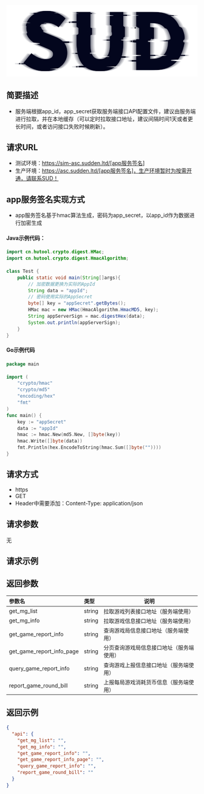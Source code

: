 #

![SUD](../../Resource/logo.png)

## 简要描述

- 服务端根据app_id，app_secret获取服务端接口API配置文件，建议由服务端进行拉取，并在本地缓存（可以定时拉取接口地址，建议间隔时间1天或者更长时间，或者访问接口失败时候刷新）。

## 请求URL

- 测试环境：https://sim-asc.sudden.ltd/[app服务签名]
- 生产环境：https://asc.sudden.ltd/[app服务签名]，生产环境暂时为按需开通，请联系SUD！

## app服务签名实现方式
- app服务签名基于hmac算法生成，密码为app_secret，以app_id作为数据进行加密生成
#### Java示例代码：
```java
import cn.hutool.crypto.digest.HMac;
import cn.hutool.crypto.digest.HmacAlgorithm;

class Test {
    public static void main(String[]args){
        // 加密数据更换为实际的AppId
        String data = "appId";
        // 密码使用实际的AppSecret
        byte[] key = "appSecret".getBytes();
        HMac mac = new HMac(HmacAlgorithm.HmacMD5, key);
        String appServerSign = mac.digestHex(data);
        System.out.println(appServerSign);
    }
}
```
#### Go示例代码
```go
package main

import (
    "crypto/hmac"
    "crypto/md5"
    "encoding/hex"
    "fmt"
)
func main() {
    key := "appSecret"
    data := "appId"
    hmac := hmac.New(md5.New, []byte(key))
    hmac.Write([]byte(data))
    fmt.Println(hex.EncodeToString(hmac.Sum([]byte(""))))
}
```

## 请求方式
- https
- GET
- Header中需要添加：Content-Type: application/json

## 请求参数
无

## 请求示例


## 返回参数

| 参数名                       | 类型     | 说明                   |
|:--------------------------|:-------|----------------------|
| get_mg_list               | string | 拉取游戏列表接口地址（服务端使用）    |
| get_mg_info               | string | 拉取游戏信息接口地址（服务端使用）    |
| get_game_report_info      | string | 查询游戏局信息接口地址（服务端使用）   |
| get_game_report_info_page | string | 分页查询游戏局信息接口地址（服务端使用） |
| query_game_report_info    | string | 查询游戏上报信息接口地址（服务端使用）  |
| report_game_round_bill    | string | 上报每局游戏消耗货币信息（服务端使用）  |

## 返回示例

```json
{
  "api": {
    "get_mg_list": "",
    "get_mg_info": "",
    "get_game_report_info": "",
    "get_game_report_info_page": "",
    "query_game_report_info": "",
    "report_game_round_bill": ""
  }
}
```
